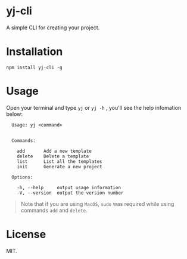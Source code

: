 # yj-cli
A simple CLI for creating your project.

# Installation
```
npm install yj-cli -g
```

# Usage
Open your terminal and type `yj` or `yj -h` , you'll see the help infomation below:
```
  Usage: yj <command>


  Commands:

    add       Add a new template
    delete    Delete a template
    list      List all the templates
    init      Generate a new project

  Options:

    -h, --help     output usage information
    -V, --version  output the version number
```

> Note that if you are using `MacOS`, `sudo` was required while using commands `add` and `delete`.

# License
MIT.
